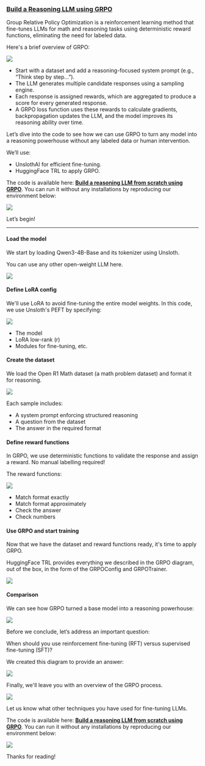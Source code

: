 ### [​**Build a Reasoning LLM using GRPO**​](https://lightning.ai/lightning-purchase-test/studios/build-a-reasoning-llm-from-scratch-using-grpo?utm_campaign=akshay&utm_medium=newsletter&ref=dailydoseofds.com)

Group Relative Policy Optimization is a reinforcement learning method that fine-tunes LLMs for math and reasoning tasks using deterministic reward functions, eliminating the need for labeled data.

Here's a brief overview of GRPO:

![](https://substackcdn.com/image/fetch/$s_!Wu3x!,w_1456,c_limit,f_auto,q_auto:good,fl_progressive:steep/https%3A%2F%2Fsubstack-post-media.s3.amazonaws.com%2Fpublic%2Fimages%2Fbf3c0aa5-dd9f-4e3a-a77c-a99297fa4ee3_1080x1029.gif)

-   Start with a dataset and add a reasoning-focused system prompt (e.g., “Think step by step…”).
-   The LLM generates multiple candidate responses using a sampling engine.
-   Each response is assigned rewards, which are aggregated to produce a score for every generated response.
-   A GRPO loss function uses these rewards to calculate gradients, backpropagation updates the LLM, and the model improves its reasoning ability over time.

Let’s dive into the code to see how we can use GRPO to turn any model into a reasoning powerhouse without any labeled data or human intervention.

We’ll use:

-   UnslothAI for efficient fine-tuning.
-   HuggingFace TRL to apply GRPO.

The code is available here: [​**Build a reasoning LLM from scratch using GRPO**​](https://lightning.ai/lightning-purchase-test/studios/build-a-reasoning-llm-from-scratch-using-grpo?utm_campaign=akshay&utm_medium=newsletter&ref=dailydoseofds.com). You can run it without any installations by reproducing our environment below:

![](https://substackcdn.com/image/fetch/$s_!9kUF!,w_1456,c_limit,f_auto,q_auto:good,fl_progressive:steep/https%3A%2F%2Fsubstack-post-media.s3.amazonaws.com%2Fpublic%2Fimages%2F750cccf0-bca6-4be0-a474-ea72436f3927_980x628.png)

Let’s begin!

---

#### Load the model

We start by loading Qwen3-4B-Base and its tokenizer using Unsloth.

You can use any other open-weight LLM here.

![](https://substackcdn.com/image/fetch/$s_!TNb8!,w_1456,c_limit,f_auto,q_auto:good,fl_progressive:steep/https%3A%2F%2Fsubstack-post-media.s3.amazonaws.com%2Fpublic%2Fimages%2F18690195-724f-4793-a5d3-b332a4db8bb2_1200x816.png)

#### Define LoRA config

We'll use LoRA to avoid fine-tuning the entire model weights. In this code, we use Unsloth's PEFT by specifying:

![](https://substackcdn.com/image/fetch/$s_!806u!,w_1456,c_limit,f_auto,q_auto:good,fl_progressive:steep/https%3A%2F%2Fsubstack-post-media.s3.amazonaws.com%2Fpublic%2Fimages%2F42c1fe46-f058-4d74-934f-abf22c898f95_1200x836.png)

-   The model
-   LoRA low-rank (r)
-   Modules for fine-tuning, etc.

#### Create the dataset

We load the Open R1 Math dataset (a math problem dataset) and format it for reasoning.

![](https://substackcdn.com/image/fetch/$s_!IKlO!,w_1456,c_limit,f_auto,q_auto:good,fl_progressive:steep/https%3A%2F%2Fsubstack-post-media.s3.amazonaws.com%2Fpublic%2Fimages%2F8b29df44-0bea-43eb-85fd-048354d3e9f2_1200x900.png)

Each sample includes:

-   A system prompt enforcing structured reasoning
-   A question from the dataset
-   The answer in the required format

#### Define reward functions

In GRPO, we use deterministic functions to validate the response and assign a reward. No manual labelling required!

The reward functions:

![](https://substackcdn.com/image/fetch/$s_!KW5A!,w_1456,c_limit,f_auto,q_auto:good,fl_progressive:steep/https%3A%2F%2Fsubstack-post-media.s3.amazonaws.com%2Fpublic%2Fimages%2F0e468db3-a49e-4cb8-a709-97530f34c0a0_1200x1195.png)

-   Match format exactly
-   Match format approximately
-   Check the answer
-   Check numbers

#### Use GRPO and start training

Now that we have the dataset and reward functions ready, it's time to apply GRPO.

HuggingFace TRL provides everything we described in the GRPO diagram, out of the box, in the form of the GRPOConfig and GRPOTrainer.

![](https://substackcdn.com/image/fetch/$s_!w8UN!,w_1456,c_limit,f_auto,q_auto:good,fl_progressive:steep/https%3A%2F%2Fsubstack-post-media.s3.amazonaws.com%2Fpublic%2Fimages%2F536dab32-fadb-4be3-9978-0d526c314600_1200x914.png)

#### Comparison

We can see how GRPO turned a base model into a reasoning powerhouse:

![](https://substackcdn.com/image/fetch/$s_!DIHV!,w_1456,c_limit,f_auto,q_auto:good,fl_progressive:steep/https%3A%2F%2Fsubstack-post-media.s3.amazonaws.com%2Fpublic%2Fimages%2F80a78edb-f811-4289-a50c-28f8b7fbfdee_1963x1197.png)

Before we conclude, let’s address an important question:

When should you use reinforcement fine-tuning (RFT) versus supervised fine-tuning (SFT)?

We created this diagram to provide an answer:

![](https://substackcdn.com/image/fetch/$s_!ESV_!,w_1456,c_limit,f_auto,q_auto:good,fl_progressive:steep/https%3A%2F%2Fsubstack-post-media.s3.amazonaws.com%2Fpublic%2Fimages%2F71c0c145-dc7b-4193-9b97-fe01948fb30b_1200x772.png)

Finally, we'll leave you with an overview of the GRPO process.

![](https://substackcdn.com/image/fetch/$s_!Wu3x!,w_1456,c_limit,f_auto,q_auto:good,fl_progressive:steep/https%3A%2F%2Fsubstack-post-media.s3.amazonaws.com%2Fpublic%2Fimages%2Fbf3c0aa5-dd9f-4e3a-a77c-a99297fa4ee3_1080x1029.gif)

Let us know what other techniques you have used for fine-tuning LLMs.

The code is available here: [​**Build a reasoning LLM from scratch using GRPO**​](https://lightning.ai/lightning-purchase-test/studios/build-a-reasoning-llm-from-scratch-using-grpo?utm_campaign=akshay&utm_medium=newsletter&ref=dailydoseofds.com). You can run it without any installations by reproducing our environment below:

![](https://substackcdn.com/image/fetch/$s_!9kUF!,w_1456,c_limit,f_auto,q_auto:good,fl_progressive:steep/https%3A%2F%2Fsubstack-post-media.s3.amazonaws.com%2Fpublic%2Fimages%2F750cccf0-bca6-4be0-a474-ea72436f3927_980x628.png)

Thanks for reading!
